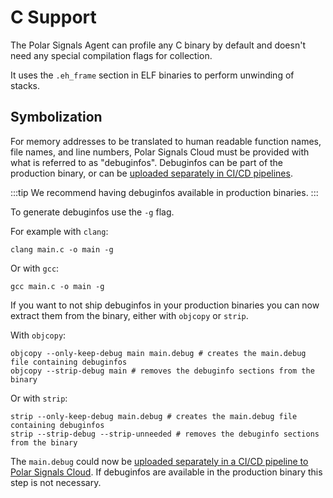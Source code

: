 # C Support

The Polar Signals Agent can profile any C binary by default and doesn't need any special compilation flags for collection.

It uses the `.eh_frame` section in ELF binaries to perform unwinding of stacks.

## Symbolization

For memory addresses to be translated to human readable function names, file names, and line numbers, Polar Signals Cloud must be provided with what is referred to as "debuginfos". Debuginfos can be part of the production binary, or can be [uploaded separately in CI/CD pipelines](uploading-debuginfos).

:::tip
We recommend having debuginfos available in production binaries.
:::

To generate debuginfos use the `-g` flag.

For example with `clang`:

```
clang main.c -o main -g
```

Or with `gcc`:

```
gcc main.c -o main -g
```

If you want to not ship debuginfos in your production binaries you can now extract them from the binary, either with `objcopy` or `strip`.

With `objcopy`:

```
objcopy --only-keep-debug main main.debug # creates the main.debug file containing debuginfos
objcopy --strip-debug main # removes the debuginfo sections from the binary
```

Or with `strip`:

```
strip --only-keep-debug main.debug # creates the main.debug file containing debuginfos
strip --strip-debug --strip-unneeded # removes the debuginfo sections from the binary
```

The `main.debug` could now be [uploaded separately in a CI/CD pipeline to Polar Signals Cloud](uploading-debuginfos). If debuginfos are available in the production binary this step is not necessary.
